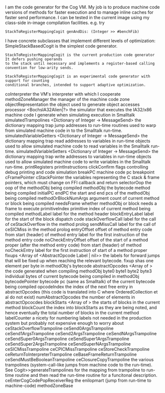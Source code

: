 I am the code generator for the Cog VM.  My job is to produce machine code versions of methods for faster execution and to manage inline caches for faster send performance.  I can be tested in the current image using my class-side in-image compilation facilities.  e.g. try

	StackToRegisterMappingCogit genAndDis: (Integer >> #benchFib)

I have concrete subclasses that implement different levels of optimization:
	SimpleStackBasedCogit is the simplest code generator.

	StackToRegisterMappingCogit is the current production code generator  It defers pushing operands
	to the stack until necessary and implements a register-based calling convention for low-arity sends.

	StackToRegisterMappingCogit is an experimental code generator with support for counting
	conditional branches, intended to support adaptive optimization.

coInterpreter <CoInterpreterSimulator>
	the VM's interpreter with which I cooperate
methodZoneManager <CogMethodZoneManager>
	the manager of the machine code zone
objectRepresentation <CogObjectRepresentation>
	the object used to generate object accesses
processor <BochsIA32Alien|?>
	the simulator that executes the IA32/x86 machine code I generate when simulating execution in Smalltalk
simulatedTrampolines <Dictionary of Integer -> MessageSend>
	the dictionary mapping trap jump addresses to run-time routines used to warp from simulated machine code in to the Smalltalk run-time.
simulatedVariableGetters <Dictionary of Integer -> MessageSend>
	the dictionary mapping trap read addresses to variables in run-time objects used to allow simulated machine code to read variables in the Smalltalk run-time.
simulatedVariableSetters <Dictionary of Integer -> MessageSend>
	the dictionary mapping trap write addresses to variables in run-time objects used to allow simulated machine code to write variables in the Smalltalk run-time.
printRegisters printInstructions clickConfirm <Boolean>
	flags controlling debug printing and code simulation
breakPC <Integer>
	machine code pc breakpoint
cFramePointer cStackPointer <Integer>
	the variables representing the C stack & frame pointers, which must change on FFI callback and return
selectorOop <sqInt>
	the oop of the methodObj being compiled
methodObj <sqInt>
	the bytecode method being compiled
initialPC endPC <Integer>
	the start and end pcs of the methodObj being compiled
methodOrBlockNumArgs <Integer>
	argument count of current method or block being compiled
needsFrame <Boolean>
	whether methodObj or block needs a frame to execute
primitiveIndex <Integer>
	primitive index of current method being compiled
methodLabel <CogAbstractOpcode>
	label for the method header
blockEntryLabel <CogAbstractOpcode>
	label for the start of the block dispatch code
stackOverflowCall <CogAbstractOpcode>
	label for the call of ceStackOverflow in the method prolog
sendMissCall <CogAbstractOpcode>
	label for the call of ceSICMiss in the method prolog
entryOffset <Integer>
	offset of method entry code from start (header) of method
entry <CogAbstractOpcode>
	label for the first instruction of the method entry code
noCheckEntryOffset <Integer>
	offset of the start of a method proper (after the method entry code) from start (header) of method
noCheckEntry <CogAbstractOpcode>
	label for the first instruction of start of a method proper
fixups <Array of <AbstractOpcode Label | nil>>
	the labels for forward jumps that will be fixed up when reaching the relevant bytecode.  fixup shas one element per byte in methodObj's bytecode
abstractOpcodes <Array of <AbstractOpcode>>
	the code generated when compiling methodObj
byte0 byte1 byte2 byte3 <Integer>
	individual bytes of current bytecode being compiled in methodObj
bytecodePointer <Integer>
	bytecode pc (same as Smalltalk) of the current bytecode being compiled
opcodeIndex <Integer>
	the index of the next free entry in abstractOpcodes (this code is translated into C where OrderedCollection et al do not exist)
numAbstractOpcodes <Integer>
	the number of elements in abstractOpcocdes
blockStarts <Array of <BlockStart>>
	the starts of blocks in the current method
blockCount
	the index into blockStarts as they are being noted, and hence eventually the total number of blocks in the current method
labelCounter <Integer>
	a nicety for numbering labels not needed in the production system but probably not expensive enough to worry about
ceStackOverflowTrampoline <Integer>
ceSend0ArgsTrampoline <Integer>
ceSend1ArgsTrampoline <Integer>
ceSend2ArgsTrampoline <Integer>
ceSendNArgsTrampoline <Integer>
ceSendSuper0ArgsTrampoline <Integer>
ceSendSuper1ArgsTrampoline <Integer>
ceSendSuper2ArgsTrampoline <Integer>
ceSendSuperNArgsTrampoline <Integer>
ceSICMissTrampoline <Integer>
ceCPICMissTrampoline <Integer>
ceStoreCheckTrampoline <Integer>
ceReturnToInterpreterTrampoline <Integer>
ceBaseFrameReturnTrampoline <Integer>
ceSendMustBeBooleanTrampoline <Integer>
ceClosureCopyTrampoline <Integer>
	the various trampolines (system-call-like jumps from machine code to the run-time).
	See Cogit>>generateTrampolines for the mapping from trampoline to run-time
	routine and then read the run-time routine for a funcitonal description.
ceEnterCogCodePopReceiverReg <Integer>
	the enilopmart (jump from run-time to machine-code)
methodZoneBase <Integer>
